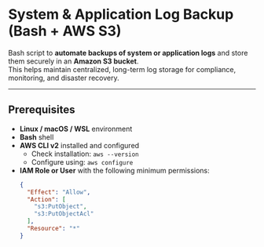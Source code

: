 # System & Application Log Backup (Bash + AWS S3)

Bash script to **automate backups of system or application logs** and store them securely in an **Amazon S3 bucket**.  
This helps maintain centralized, long-term log storage for compliance, monitoring, and disaster recovery.

---

## Prerequisites

- **Linux / macOS / WSL** environment  
- **Bash** shell  
- **AWS CLI v2** installed and configured  
  - Check installation: `aws --version`  
  - Configure using: `aws configure`  
- **IAM Role or User** with the following minimum permissions:
  ```json
  {
    "Effect": "Allow",
    "Action": [
      "s3:PutObject",
      "s3:PutObjectAcl"
    ],
    "Resource": "*"
  }
